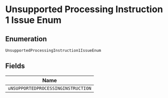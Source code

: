 
# Unsupported Processing Instruction 1 Issue Enum

## Enumeration

`UnsupportedProcessingInstruction1IssueEnum`

## Fields

| Name |
|  --- |
| `uNSUPPORTEDPROCESSINGINSTRUCTION` |

